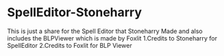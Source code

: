 # SpellEditor-Stoneharry
This is just a share for the Spell Editor that Stoneharry Made and also includes the BLPViewer which is made by Foxlit
1.Credits to Stoneharry for SpellEditor
2.Credits to Foxlit for BLP Viewer
